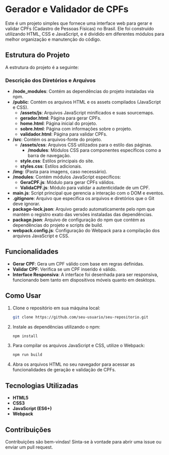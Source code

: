 # Gerador e Validador de CPFs

Este é um projeto simples que fornece uma interface web para gerar e validar CPFs (Cadastro de Pessoas Físicas) no Brasil. Ele foi construído utilizando HTML, CSS e JavaScript, e é dividido em diferentes módulos para melhor organização e manutenção do código.

## Estrutura do Projeto

A estrutura do projeto é a seguinte:


### Descrição dos Diretórios e Arquivos

- **/node_modules**: Contém as dependências do projeto instaladas via npm.
- **/public**: Contém os arquivos HTML e os assets compilados (JavaScript e CSS).
  - **/assets/js**: Arquivos JavaScript minificados e suas sourcemaps.
  - **gerador.html**: Página para gerar CPFs.
  - **home.html**: Página inicial do projeto.
  - **sobre.html**: Página com informações sobre o projeto.
  - **validador.html**: Página para validar CPFs.
- **/src**: Contém os arquivos-fonte do projeto.
  - **/assets/css**: Arquivos CSS utilizados para o estilo das páginas.
    - **/modules**: Módulos CSS para componentes específicos como a barra de navegação.
  - **style.css**: Estilos principais do site.
  - **styles.css**: Estilos adicionais.
- **/img**: (Pasta para imagens, caso necessário).
- **/modules**: Contém módulos JavaScript específicos:
  - **GeraCPF.js**: Módulo para gerar CPFs válidos.
  - **ValidaCPF.js**: Módulo para validar a autenticidade de um CPF.
- **main.js**: Script principal que gerencia a interação com o DOM e eventos.
- **.gitignore**: Arquivo que especifica os arquivos e diretórios que o Git deve ignorar.
- **package-lock.json**: Arquivo gerado automaticamente pelo npm que mantém o registro exato das versões instaladas das dependências.
- **package.json**: Arquivo de configuração do npm que contém as dependências do projeto e scripts de build.
- **webpack.config.js**: Configuração do Webpack para a compilação dos arquivos JavaScript e CSS.

## Funcionalidades

- **Gerar CPF**: Gera um CPF válido com base em regras definidas.
- **Validar CPF**: Verifica se um CPF inserido é válido.
- **Interface Responsiva**: A interface foi desenhada para ser responsiva, funcionando bem tanto em dispositivos móveis quanto em desktops.

## Como Usar

1. Clone o repositório em sua máquina local:
    ```sh
    git clone https://github.com/seu-usuario/seu-repositorio.git
    ```

2. Instale as dependências utilizando o npm:
    ```sh
    npm install
    ```

3. Para compilar os arquivos JavaScript e CSS, utilize o Webpack:
    ```sh
    npm run build
    ```

4. Abra os arquivos HTML no seu navegador para acessar as funcionalidades de geração e validação de CPFs.

## Tecnologias Utilizadas

- **HTML5**
- **CSS3**
- **JavaScript (ES6+)**
- **Webpack**

## Contribuições

Contribuições são bem-vindas! Sinta-se à vontade para abrir uma issue ou enviar um pull request.